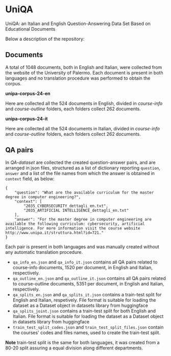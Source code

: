 # UniQA

UniQA: an Italian and English Question-Answering Data Set Based on Educational Documents

Below a description of the repository:

## Documents

  A total of 1048 documents, both in English and Italian, were collected from the website of the University of Palermo.
  Each document is present in both languages and no translation procedure was performed to obtain the corpus. 

  **unipa-corpus-24-en**
  
  Here are collected all the 524 documents in English, divided in *course-info* and *course-outline* folders, each folders collect 262 documents.

  **unipa-corpus-24-it**
  
  Here are collected all the 524 documents in Italian, divided in *course-info* and *course-outline* folders, each folders collect 262 documents.

## QA pairs

  In *QA-dataset* are collected the created question-answer pairs, and are arranged in json files, structured as a list of dictionary reporting `question`, `answer` and a list of the file names from which the answer is obtained in `context` field, as below:

    {
        "question": "What are the available curriculum for the master degree in computer engineering?",
        "context": [
            "2035_CYBERSECURITY_dettagli_en.txt",
            "2035_ARTIFICIAL INTELLIGENCE_dettagli_en.txt"
        ],
        "answer": "For the master degree in computer engineering are available the following curriculum: cybersecurity, artificial intelligence. For more information visit the course website http://www.unipa.it/struttura.html?id=721."
    }

  Each pair is present in both languages and was manually created without any automatic translation procedure. 

  - `qa_info_en.json` and `qa_info_it.json` contains all QA pairs related to course-info documents, 1520 per document, in English and Italian, respectively.
  - `qa_outline_en.json` and `qa_outline_it.json` contains all QA pairs related to course-outline documents, 5351 per document, in English and Italian, respectively.
  - `qa_splits_en.json` and `qa_splits_it.json` contains a train-test split for English and Italian, respetively. File format is suitable for loading the dataset as a Dataset object in datasets library from huggingface
 - `qa_splits_joint.json` contains a train-test split for both English and Italian. File format is suitable for loading the dataset as a Dataset object in datasets library from huggingface
 - `train_test_split_codes.json` and `train_test_split_files.json` contain the courses' codes and files names, used to create the train-test split.

**Note** train-test split is the same for both languages, it was created from a 80-20 split assuring a equal division along different departments. 
